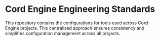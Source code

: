 # Cord Engine Engineering Standards

This repository contains the configurations for tools used across Cord Engine projects. This centralized approach ensures consistency and simplifies configuration management across all projects.

